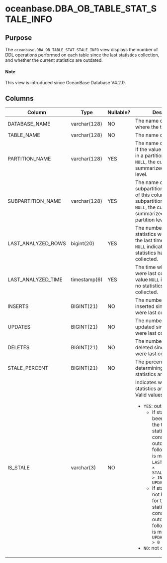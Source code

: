 # oceanbase.DBA_OB_TABLE_STAT_STALE_INFO

## Purpose

The `oceanbase.DBA_OB_TABLE_STAT_STALE_INFO` view displays the number of DDL operations performed on each table since the last statistics collection, and whether the current statistics are outdated. 

<main id="notice" type='explain'>
  <h4>Note</h4>
  <p>This view is introduced since OceanBase Database V4.2.0. </p>
</main>

## Columns

| **Column** | **Type** | **Nullable?** | **Description** |
| --- | --- | --- | --- |
| DATABASE_NAME | varchar(128) | NO | The name of the database where the table resides. |
| TABLE_NAME | varchar(128) | NO | The name of the table. |
| PARTITION_NAME | varchar(128) | YES | The name of the partition. If the value of this column in a partitioned table is `NULL`, the current record is summarized at the table level. |
| SUBPARTITION_NAME | varchar(128) | YES | The name of the subpartition. If the value of this column in a subpartitioned table is `NULL`, the current record is summarized at the table or partition level. |
| LAST_ANALYZED_ROWS | bigint(20) | YES | The number of rows when statistics were collected the last time. The value `NULL` indicates that no statistics have been collected. |
| LAST_ANALYZED_TIME | timestamp(6) | YES | The time when statistics were last collected. The value `NULL` indicates that no statistics have been collected. |
| INSERTS | BIGINT(21) | NO | The number of rows inserted since statistics were last collected. |
| UPDATES | BIGINT(21) | NO | The number of rows updated since statistics were last collected. |
| DELETES | BIGINT(21) | NO | The number of rows deleted since statistics were last collected. |
| STALE_PERCENT | BIGINT(21) | NO | The percentage for determining whether statistics are outdated. |
| IS_STALE | varchar(3) | NO | Indicates whether statistics are outdated. Valid values: <ul><li>`YES`: outdated.<ul><li>If statistics have been collected for the table, the statistics are considered outdated if the following condition is met: `LAST_ANALYZED_ROWS × STALE_PERCENT/100 > INSERTS + UPDATES + DELETES`  </li><li>If statistics have not been collected for the table, the statistics are considered outdated if the following condition is met: `INSERTS + UPDATES + DELETES > 0` </li></ul>  </li><li>`NO`: not outdated. </li></ul> |
